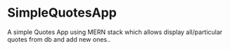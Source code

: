# SimpleQuotesApp
A simple Quotes App using MERN stack which allows display all/particular quotes from db and add new ones.. 
